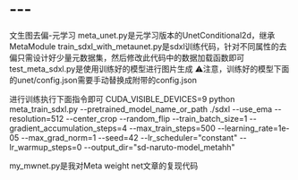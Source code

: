 # ---
文生图去偏-元学习
meta_unet.py是元学习版本的UnetConditional2d，继承MetaModule
train_sdxl_with_metaunet.py是sdxl训练代码，针对不同属性的去偏只需设计好少量元数据集，然后修改此代码中的数据加载函数即可
test_meta_sdxl.py是使用训练好的模型进行图片生成
⚠️注意，训练好的模型下面的unet/config.json需要手动替换成附带的config.json

进行训练执行下面指令即可
CUDA_VISIBLE_DEVICES=9 python meta_train_sdxl.py   --pretrained_model_name_or_path ./sdxl   --use_ema   --resolution=512   --center_crop   --random_flip   --train_batch_size=1   --gradient_accumulation_steps=4   --max_train_steps=500   --learning_rate=1e-05   --max_grad_norm=1   --seed=42   --lr_scheduler="constant"   --lr_warmup_steps=0   --output_dir="sd-naruto-model_metahh"


my_mwnet.py是我对Meta weight net文章的复现代码
